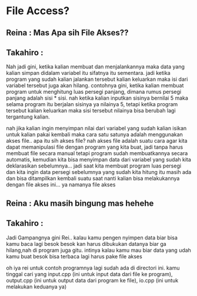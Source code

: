 <h1>File Access?</h1>

<h2>Reina : Mas Apa sih File Akses?? </h2>

<h2>Takahiro : </h2>

<p>
Nah jadi gini, ketika kalian membuat dan menjalankannya maka data yang kalian simpan didalam variabel itu sifatnya itu sementara. jadi ketika program yang sudah kalian jalankan tersebut kalian keluarkan maka isi dari variabel tersebut juga akan hilang. contohnya gini, ketika kalian membuat program untuk menghitung luas persegi panjang, dimana rumus persegi panjang adalah sisi * sisi. nah ketika kalian inputkan sisinya bernilai 5 maka selama program itu berjalan sisinya ya nilainya 5, tetapi ketika program tersebut kalian keluarkan maka sisi tersebut nilainya bisa berubah lagi tergantung kalian.

nah jika kalian ingin menyimpan nilai dari variabel yang sudah kalian isikan untuk kalian pakai kembali maka cara satu satunya adalah menggunakan akses file.. apa itu sih akses file? nah akses file adalah suatu cara agar kita dapat memanipulasi file dengan program yang kita buat, jadi tanpa harus membuat file secara manual tetapi program sudah membuatkannya secara automatis, kemudian kita bisa menyimpan data dari variabel yang sudah kita deklarasikan sebelumnya... jadi saat kita membuat program luas persegi dan kita ingin data persegi sebelumnya yang sudah kita hitung itu masih ada dan bisa ditampilkan kembali suatu saat nanti kalian bisa melakukannya dengan file akses ini... ya namanya file akses
</p>


<h2>Reina : Aku masih bingung mas hehehe<h2>

<h2>Takahiro : </h2>

<p>
Jadi Gampangnya gini Rei.. kalau kamu pengen nyimpen data biar bisa kamu baca lagi besok besok kan harus dibukukan datanya biar ga hilang,nah di program juga gitu. intinya kalau kamu mau biar data yang udah kamu buat besok bisa terbaca lagi harus pake file akses

oh iya rei untuk contoh programnya lagi sudah ada di directori ini. kamu tinggal cari yang input.cpp (ini untuk input data dari file ke program), output.cpp (ini untuk output data dari program ke file), io.cpp (ini untuk melakukan keduanya ya)
</p>






